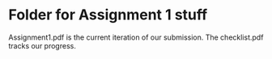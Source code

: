 # Folder for Assignment 1 stuff
Assignment1.pdf is the current iteration of our submission. The checklist.pdf tracks our progress.  
